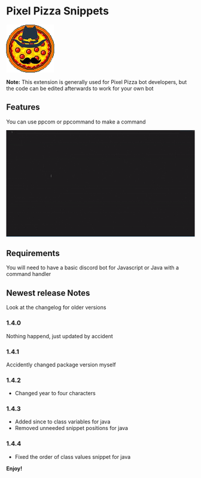 # Pixel Pizza Snippets

![Pixel Pizza Logo](images/logo.png)

**Note:** This extension is generally used for Pixel Pizza bot developers, but the code can be edited afterwards to work for your own bot

## Features

You can use ppcom or ppcommand to make a command

![ppcom animation](images/ppcom.gif)

## Requirements

You will need to have a basic discord bot for Javascript or Java with a command handler

## Newest release Notes
Look at the changelog for older versions

### 1.4.0
Nothing happend, just updated by accident

### 1.4.1
Accidently changed package version myself

### 1.4.2
* Changed year to four characters

### 1.4.3
* Added since to class variables for java
* Removed unneeded snippet positions for java

### 1.4.4
* Fixed the order of class values snippet for java

**Enjoy!**
